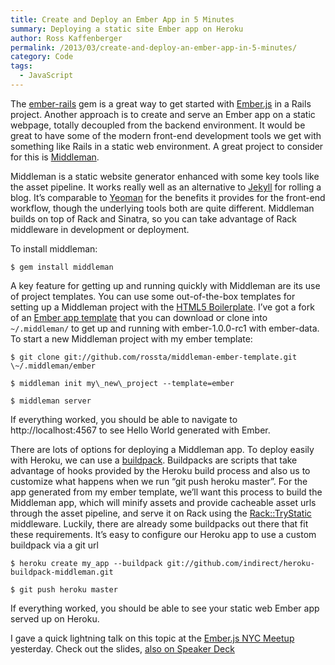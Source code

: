 ```yaml
---
title: Create and Deploy an Ember App in 5 Minutes
summary: Deploying a static site Ember app on Heroku
author: Ross Kaffenberger
permalink: /2013/03/create-and-deploy-an-ember-app-in-5-minutes/
category: Code
tags:
  - JavaScript
---
```

The [ember-rails][1] gem is a great way to get started with [Ember.js][2] in a Rails project. Another approach is to create and serve an Ember app on a static webpage, totally decoupled from the backend environment. It would be great to have some of the modern front-end development tools we get with something like Rails in a static web environment. A great project to consider for this is [Middleman][3].

Middleman is a static website generator enhanced with some key tools like the asset pipeline. It works really well as an alternative to [Jekyll][4] for rolling a blog. It’s comparable to [Yeoman][5] for the benefits it provides for the front-end workflow, though the underlying tools both are quite different. Middleman builds on top of Rack and Sinatra, so you can take advantage of Rack middleware in development or deployment.

To install middleman:

`$ gem install middleman`

A key feature for getting up and running quickly with Middleman are its use of project templates. You can use some out-of-the-box templates for setting up a Middleman project with the [HTML5 Boilerplate][6]. I’ve got a fork of an [Ember app template][7] that you can download or clone into `~/.middleman/` to get up and running with ember-1.0.0-rc1 with ember-data. To start a new Middleman project with my ember template:

```
$ git clone git://github.com/rossta/middleman-ember-template.git \~/.middleman/ember

$ middleman init my\_new\_project --template=ember

$ middleman server
```

If everything worked, you should be able to navigate to http://localhost:4567 to see Hello World generated with Ember.

There are lots of options for deploying a Middleman app. To deploy easily with Heroku, we can use a [buildpack][8]. Buildpacks are scripts that take advantage of hooks provided by the Heroku build process and also us to customize what happens when we run “git push heroku master”. For the app generated from my ember template, we’ll want this process to build the Middleman app, which will minify assets and provide cacheable asset urls through the asset pipeline, and serve it on Rack using the [Rack::TryStatic][9] middleware. Luckily, there are already some buildpacks out there that fit these requirements. It’s easy to configure our Heroku app to use a custom buildpack via a git url

```
$ heroku create my_app --buildpack git://github.com/indirect/heroku-buildpack-middleman.git

$ git push heroku master
```

If everything worked, you should be able to see your static web Ember app served up on Heroku.

I gave a quick lightning talk on this topic at the [Ember.js NYC Meetup][10] yesterday. Check out the slides, [also on Speaker Deck][11]

<script class="speakerdeck-embed" data-id="974b0d70647701301b1e12313b100525" data-ratio="1.29456384323641" src="//speakerdeck.com/assets/embed.js"></script>

[1]:	https://github.com/emberjs/ember-rails
[2]:	http://emberjs.com/
[3]:	http://middlemanapp.com/
[4]:	https://github.com/mojombo/jekyll
[5]:	http://yeoman.io/
[6]:	http://html5boilerplate.com/
[7]:	https://github.com/rossta/middleman-ember-template
[8]:	https://devcenter.heroku.com/articles/buildpacks
[9]:	https://github.com/rack/rack-contrib/blob/master/lib/rack/contrib/try_static.rb
[10]:	http://www.meetup.com/EmberJS-NYC/events/100237642/
[11]:	https://speakerdeck.com/rossta/create-and-deploy-an-ember-app-in-5-minutes

